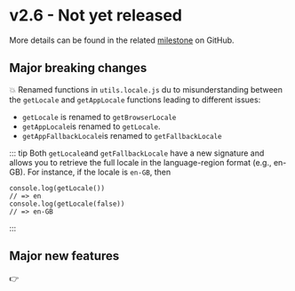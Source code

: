 # v2.6 - Not yet released

More details can be found in the related [milestone](https://github.com/kalisio/kdk/milestone/14) on GitHub.

## Major breaking changes

💥 Renamed functions in `utils.locale.js` du to misunderstanding between the `getLocale` and `getAppLocale` functions leading to different issues:
* `getLocale` is renamed to `getBrowserLocale`
* `getAppLocale`is renamed to `getLocale`.
* `getAppFallbackLocale`is renamed to `getFallbackLocale`

::: tip
Both `getLocale`and `getFallbackLocale` have a new signature and allows you to retrieve the full locale in the language-region format (e.g., en-GB). For instance, if the locale is `en-GB`, then
```
console.log(getLocale()) 
// => en
console.log(getLocale(false)) 
// => en-GB
```
:::

## Major new features

👉 